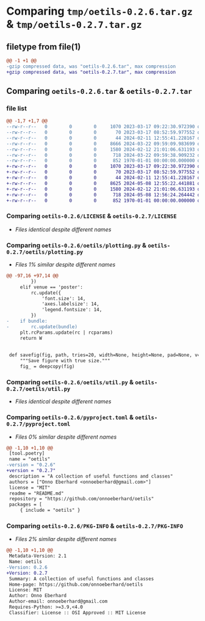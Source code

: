 # Comparing `tmp/oetils-0.2.6.tar.gz` & `tmp/oetils-0.2.7.tar.gz`

## filetype from file(1)

```diff
@@ -1 +1 @@
-gzip compressed data, was "oetils-0.2.6.tar", max compression
+gzip compressed data, was "oetils-0.2.7.tar", max compression
```

## Comparing `oetils-0.2.6.tar` & `oetils-0.2.7.tar`

### file list

```diff
@@ -1,7 +1,7 @@
--rw-r--r--   0        0        0     1070 2023-03-17 09:22:30.972390 oetils-0.2.6/LICENSE
--rw-r--r--   0        0        0       70 2023-03-17 08:52:59.977552 oetils-0.2.6/README.md
--rw-r--r--   0        0        0       44 2024-02-11 12:55:41.228167 oetils-0.2.6/oetils/__init__.py
--rw-r--r--   0        0        0     8666 2024-03-22 09:59:09.983699 oetils-0.2.6/oetils/plotting.py
--rw-r--r--   0        0        0     1580 2024-02-12 21:01:06.631193 oetils-0.2.6/oetils/util.py
--rw-r--r--   0        0        0      718 2024-03-22 09:59:38.909232 oetils-0.2.6/pyproject.toml
--rw-r--r--   0        0        0      852 1970-01-01 00:00:00.000000 oetils-0.2.6/PKG-INFO
+-rw-r--r--   0        0        0     1070 2023-03-17 09:22:30.972390 oetils-0.2.7/LICENSE
+-rw-r--r--   0        0        0       70 2023-03-17 08:52:59.977552 oetils-0.2.7/README.md
+-rw-r--r--   0        0        0       44 2024-02-11 12:55:41.228167 oetils-0.2.7/oetils/__init__.py
+-rw-r--r--   0        0        0     8625 2024-05-08 12:55:22.441881 oetils-0.2.7/oetils/plotting.py
+-rw-r--r--   0        0        0     1580 2024-02-12 21:01:06.631193 oetils-0.2.7/oetils/util.py
+-rw-r--r--   0        0        0      718 2024-05-08 12:56:24.264442 oetils-0.2.7/pyproject.toml
+-rw-r--r--   0        0        0      852 1970-01-01 00:00:00.000000 oetils-0.2.7/PKG-INFO
```

### Comparing `oetils-0.2.6/LICENSE` & `oetils-0.2.7/LICENSE`

 * *Files identical despite different names*

### Comparing `oetils-0.2.6/oetils/plotting.py` & `oetils-0.2.7/oetils/plotting.py`

 * *Files 1% similar despite different names*

```diff
@@ -97,16 +97,14 @@
         })
     elif venue == 'poster':
         rc.update({
             'font.size': 14,
             'axes.labelsize': 14,
             'legend.fontsize': 14,
         })
-    if bundle:
-        rc.update(bundle)
     plt.rcParams.update(rc | rcparams)
     return W
 
 
 def savefig(fig, path, tries=20, width=None, height=None, pad=None, v=True):
     """Save figure with true size."""
     fig_ = deepcopy(fig)
```

### Comparing `oetils-0.2.6/oetils/util.py` & `oetils-0.2.7/oetils/util.py`

 * *Files identical despite different names*

### Comparing `oetils-0.2.6/pyproject.toml` & `oetils-0.2.7/pyproject.toml`

 * *Files 0% similar despite different names*

```diff
@@ -1,10 +1,10 @@
 [tool.poetry]
 name = "oetils"
-version = "0.2.6"
+version = "0.2.7"
 description = "A collection of useful functions and classes"
 authors = ["Onno Eberhard <onnoeberhard@gmail.com>"]
 license = "MIT"
 readme = "README.md"
 repository = "https://github.com/onnoeberhard/oetils"
 packages = [
     { include = "oetils" }
```

### Comparing `oetils-0.2.6/PKG-INFO` & `oetils-0.2.7/PKG-INFO`

 * *Files 2% similar despite different names*

```diff
@@ -1,10 +1,10 @@
 Metadata-Version: 2.1
 Name: oetils
-Version: 0.2.6
+Version: 0.2.7
 Summary: A collection of useful functions and classes
 Home-page: https://github.com/onnoeberhard/oetils
 License: MIT
 Author: Onno Eberhard
 Author-email: onnoeberhard@gmail.com
 Requires-Python: >=3.9,<4.0
 Classifier: License :: OSI Approved :: MIT License
```

